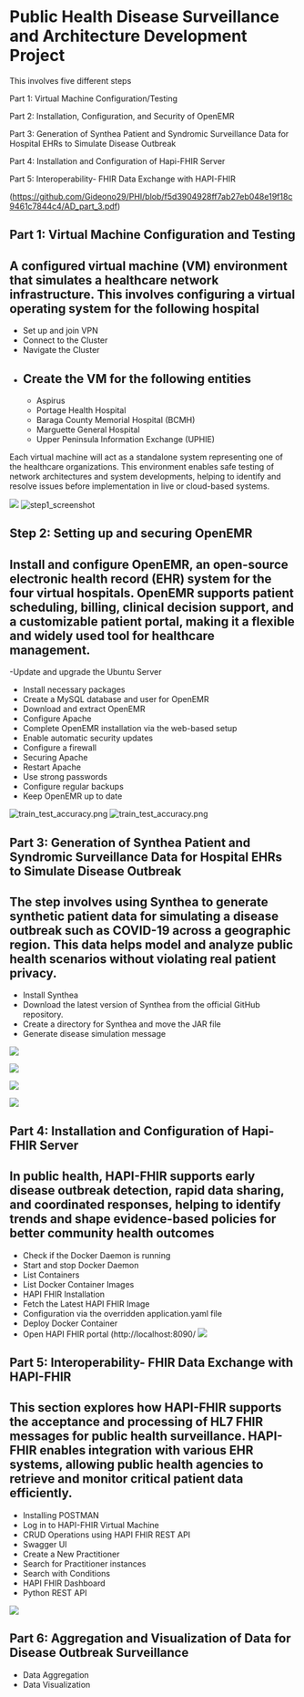 # Public Health Disease Surveillance and Architecture Development Project
This involves five different steps

Part 1: Virtual Machine Configuration/Testing

Part 2: Installation, Configuration, and Security of OpenEMR 

Part 3: Generation of Synthea Patient and Syndromic Surveillance Data for Hospital EHRs to Simulate Disease Outbreak

Part 4: Installation and Configuration of Hapi-FHIR Server

Part 5: Interoperability- FHIR Data Exchange with HAPI-FHIR

(https://github.com/Gideono29/PHI/blob/f5d3904928ff7ab27eb048e19f18c9461c7844c4/AD_part_3.pdf)

Part 1: Virtual Machine Configuration and Testing 
-

A configured virtual machine (VM) environment that simulates a healthcare network infrastructure. This involves configuring a virtual operating system for the following hospital
-
- Set up and join VPN
- Connect to the Cluster
- Navigate the Cluster
- Create the VM for the following entities
  -
  - Aspirus
  - Portage Health Hospital
  - Baraga County Memorial Hospital (BCMH)
  - Marguette General Hospital
  - Upper Peninsula Information Exchange (UPHIE)
  
Each virtual machine will act as a standalone system representing one of the healthcare organizations. This environment enables safe testing of network architectures and system developments, helping to identify and resolve issues before implementation in live or cloud-based systems.

![](https://github.com/Gideono29/PHI/blob/8add8ec8ff4edaf039cef3dd80f24f47dfa149fb/step1_screenshot%20of%20VMs.png)
![step1_screenshot](https://github.com/Gideono29/PHI/blob/43285950fcfff7be8eb7659a64b1656236d95e02/step1_screenshot.png)


Step 2: Setting up and securing OpenEMR
-
Install and configure OpenEMR, an open-source electronic health record (EHR) system for the four virtual hospitals. OpenEMR supports patient scheduling, billing, clinical decision support, and a customizable patient portal, making it a flexible and widely used tool for healthcare management.
-

 -Update and upgrade the Ubuntu Server
 - Install necessary packages
 - Create a MySQL database and user for OpenEMR
 - Download and extract OpenEMR
 - Configure Apache
 - Complete OpenEMR installation via the web-based setup
 - Enable automatic security updates
 - Configure a firewall
 - Securing Apache
 - Restart Apache
 - Use strong passwords
 - Configure regular backups
 - Keep OpenEMR up to date
 

![train_test_accuracy.png](https://github.com/Gideono29/PHI/blob/36c6012c97788052c89815750f7815a7ba0e477c/Aspirus.png)
![train_test_accuracy.png](https://github.com/Gideono29/PHI/blob/18e4efd9a7fa74bc9c7d132efe0ed592c812fca7/Baraga.png)


Part 3: Generation of Synthea Patient and Syndromic Surveillance Data for Hospital EHRs to Simulate Disease Outbreak
-

The step involves using Synthea to generate synthetic patient data for simulating a disease outbreak such as COVID-19 across a geographic region. This data helps model and analyze public health scenarios without violating real patient privacy.
-
 - Install Synthea
 - Download the latest version of Synthea from the official GitHub repository.
 - Create a directory for Synthea and move the JAR file
 - Generate disease simulation message
 


![](https://github.com/Gideono29/PHI/blob/2bba0894671907083dd8f79343c87100b54a7d03/Aspirus_json.png)

![](https://github.com/Gideono29/PHI/blob/2bba0894671907083dd8f79343c87100b54a7d03/Baraga_json.png)

![](https://github.com/Gideono29/PHI/blob/2bba0894671907083dd8f79343c87100b54a7d03/Marquette_json.png)

![](https://github.com/Gideono29/PHI/blob/2bba0894671907083dd8f79343c87100b54a7d03/Portage_json.png)

Part 4: Installation and Configuration of Hapi-FHIR Server
-

In public health, HAPI-FHIR supports early disease outbreak detection, rapid data sharing, and coordinated responses, helping to identify trends and shape evidence-based policies for better community health outcomes
-
- Check if the Docker Daemon is running
- Start and stop Docker Daemon
- List Containers
- List Docker Container Images 
- HAPI FHIR Installation
- Fetch the Latest HAPI FHIR Image
- Configuration via the overridden application.yaml file
- Deploy Docker Container
- Open HAPI FHIR portal (http://localhost:8090/
![](https://github.com/Gideono29/PHI/blob/476d1d4725356a57227bb6dd73a661f8f315afe0/default_web_UI.png)

Part 5: Interoperability- FHIR Data Exchange with HAPI-FHIR
-

This section explores how HAPI-FHIR supports the acceptance and processing of HL7 FHIR messages for public health surveillance. HAPI-FHIR enables integration with various EHR systems, allowing public health agencies to retrieve and monitor critical patient data efficiently.
-
- Installing POSTMAN
- Log in to HAPI-FHIR Virtual Machine
- CRUD Operations using HAPI FHIR REST API
- Swagger UI
- Create a New Practitioner
- Search for Practitioner instances
- Search with Conditions
- HAPI FHIR Dashboard
- Python REST API

![](https://github.com/Gideono29/PHI/blob/527b47c4facb9fd2f69524330e826f9a5e31e1f7/response.copy.png)


Part 6: Aggregation and Visualization of Data for Disease Outbreak Surveillance
-  
  - Data Aggregation
  - Data Visualization

